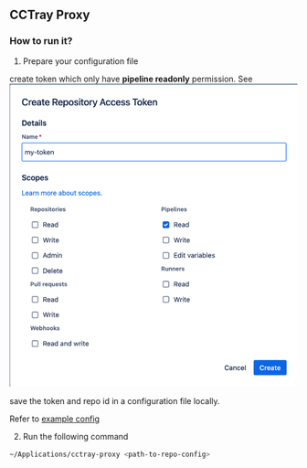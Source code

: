 CCTray Proxy
---


### How to run it?

1. Prepare your configuration file

create token which only have **pipeline readonly** permission.
See ![img](./docs/images/generate-token.png)

save the token and repo id in a configuration file locally.

Refer to [example config](./config/example-config.json)

2. Run the following command
```bash
~/Applications/cctray-proxy <path-to-repo-config>
```